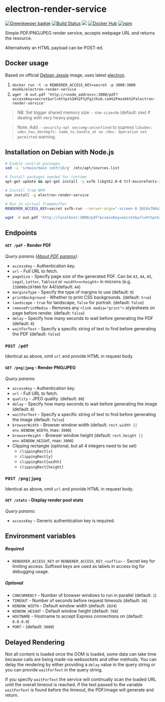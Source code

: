 # electron-render-service

[![Greenkeeper badge](https://badges.greenkeeper.io/msokk/electron-render-service.svg)](https://greenkeeper.io/)
[![Build Status](https://travis-ci.org/msokk/electron-render-service.svg?branch=master)](https://travis-ci.org/msokk/electron-render-service)
[![](https://images.microbadger.com/badges/image/msokk/electron-render-service.svg)](http://microbadger.com/images/msokk/electron-render-service "Get your own image badge on microbadger.com")
[![Docker Hub](https://img.shields.io/badge/docker-ready-blue.svg)](https://hub.docker.com/r/msokk/electron-render-service/)
[![npm](https://img.shields.io/npm/v/electron-render-service.svg)](https://www.npmjs.com/package/electron-render-service)

Simple PDF/PNG/JPEG render service, accepts webpage URL and returns the resource.

Alternatively an HTML payload can be POST-ed.

## Docker usage

Based on official [Debian Jessie](https://hub.docker.com/_/debian/) image, uses latest [electron](https://github.com/atom/electron).


1. `docker run -t -e RENDERER_ACCESS_KEY=secret -p 3000:3000 msokk/electron-render-service`
2. `wget -O out.pdf 'http://<node_address>:3000/pdf?accessKey=secret&url=https%3A%2F%2Fgithub.com%2Fmsokk%2Felectron-render-service'`

> NB: Set bigger shared memory size `--shm-size=Xm` (default: `64m`) if dealing with very heavy pages.

> Note: Add `--security-opt seccomp:unconfined` to supress `libudev: udev_has_devtmpfs: name_to_handle_at on /dev: Operation not permitted` warning.



## Installation on Debian with Node.js

```sh
# Enable contrib packages
sed -i 's/main/main contrib/g' /etc/apt/sources.list

# Install packages needed for runtime
apt-get update && apt-get install -y xvfb libgtk2.0-0 ttf-mscorefonts-installer libnotify4 libgconf2-4 libxss1 libnss3 dbus-x11

# Install from NPM
npm install -g electron-render-service

# Run in virtual framebuffer
RENDERER_ACCESS_KEY=secret xvfb-run --server-args="-screen 0 1024x768x24" electron-render-service

wget -O out.pdf 'http://localhost:3000/pdf?accessKey=secret&url=https%3A%2F%2Fgithub.com%2Fmsokk%2Felectron-render-service'
```


## Endpoints

#### `GET /pdf` - Render PDF

*Query params ([About PDF params](https://github.com/atom/electron/blob/master/docs/api/web-contents.md#webcontentsprinttopdfoptions-callback)):*

  * `accessKey` - Authentication key.
  * `url` - Full URL to fetch.
  * `pageSize` - Specify page size of the generated PDF. Can be `A3`, `A4`, `A5`, `Legal`, `Letter`, `Tabloid` or `<width>x<height>` in microns (e.g. `210000x297000` for A4)(default: `A4`)
  * `marginsType` - Specify the type of margins to use (default: `0`)
  * `printBackground` - Whether to print CSS backgrounds. (default: `true`)
  * `landscape` -  `true` for landscape, `false` for portrait. (default: `false`)
  * `removePrintMedia` - Removes any `<link media="print">` stylesheets on page before render. (default: `false`)
  * `delay` - Specify how many seconds to wait before generating the PDF (default: `0`)
  * `waitForText` - Specify a specific string of text to find before generating the PDF (default: `false`)

### `POST /pdf`

Identical as above, omit `url` and provide HTML in request body.

#### `GET /png|jpeg` - Render PNG/JPEG

*Query params:*

  * `accessKey` - Authentication key.
  * `url` - Full URL to fetch.
  * `quality` - JPEG quality. (default: `80`)
  * `delay` - Specify how many seconds to wait before generating the image (default: `0`)
  * `waitForText` - Specify a specific string of text to find before generating the image (default: `false`)
  * `browserWidth` - Browser window width (default: `rect.width || env.WINDOW_WIDTH`, max: `3000`)
  * `browserHeight` - Browser window height (default: `rect.height || env.WINDOW_HEIGHT`, max: `3000`)
  * Clipping rectangle (optional, but all 4 integers need to be set)
    * `clippingRect[x]`
    * `clippingRect[y]`
    * `clippingRect[width]`
    * `clippingRect[height]`

### `POST /png|jpeg`

Identical as above, omit `url` and provide HTML in request body.

#### `GET /stats` - Display render pool stats

*Query params:*

* `accessKey` - Generic authentication key is required.


## Environment variables

##### *Required*
* `RENDERER_ACCESS_KEY` or `RENDERER_ACCESS_KEY_<suffix>` - Secret key for limiting access. Suffixed keys are used as labels in access log for debugging usage.

##### *Optional*
* `CONCURRENCY` - Number of browser windows to run in parallel (default: `1`)
* `TIMEOUT` - Number of seconds before request timeouts (default: `30`)
* `WINDOW_WIDTH` - Default window width (default: `1024`)
* `WINDOW_HEIGHT` - Default window height (default: `768`)
* `HOSTNAME` - Hostname to accept Express connections on (default: `0.0.0.0`)
* `PORT` - (default: `3000`)


## Delayed Rendering

Not all content is loaded once the DOM is loaded, some data can take time because calls are being made via websockets and other methods. You can delay the rendering by either providing a `delay` value in the query string or you can provide `waitForText` in the query string.

If you specify `waitForText` the service will continually scan the loaded URL until the overall timeout is reached. If the text passed to the variable `waitForText` is found before the timeout, the PDF/image will generate and return.
